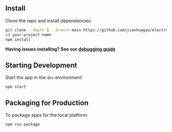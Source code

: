## Install

Clone the repo and install dependencies:

```bash
git clone --depth 1 --branch main https://github.com/jianhuagao/electron-react-tailwindcss.git your-project-name
cd your-project-name
npm install
```

**Having issues installing? See our [debugging guide](https://github.com/electron-react-boilerplate/electron-react-boilerplate/issues/400)**

## Starting Development

Start the app in the `dev` environment:

```bash
npm start
```

## Packaging for Production

To package apps for the local platform:

```bash
npm run package
```
